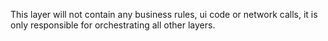 This layer will not contain any business rules, ui code or network calls, it is only responsible for orchestrating all other layers.